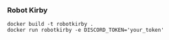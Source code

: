 ### Robot Kirby

```
docker build -t robotkirby .
docker run robotkirby -e DISCORD_TOKEN='your_token'
```
